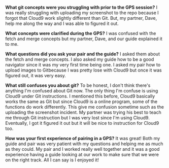 **What git concepts were you struggling with prior to the GPS session?**
I was really struggling with uploading my screenshot to the repo because I forgot that Cloud9 work slightly different than Git. But, my partner, Dave, help me along the way and I was able to figured it out. 

**What concepts were clarified during the GPS?**
I was confused with the fetch and merge concepts but my partner, Dave, and our guide explained it to me. 

**What questions did you ask your pair and the guide?**
I asked them about the fetch and merge concepts. I also asked my guide how to be a good navigator since it was my very first time being one. I asked my pair how to upload images to Gitbecause I was pretty lose with Cloud9 but once it was figured out, it was very easy.

**What still confuses you about git?**
To be honest, I don't think there's anything I'm confused about Git now. The only thing I'm confuse is using Cloud9 under Git instructions. I mentioned this before, Cloud9 basically works the same as Git but since Cloud9 is a online program, some of the functions do work differently. This give me confusion sometime such as the uploading the screenshot incident. My partner was trying his best to teach me through Git instruction but I was very lost since I'm using Cloud9. Eventually, I got it figured it out but it will be nice to instruction for Cloud9 too. 

**How was your first experience of pairing in a GPS?**
It was great! Both my guide and pair was very patient with my questions and helping me as much as they could. My pair and I worked really well together and it was a good experience having a guide looking at our work to make sure that we were on the right track. All I can say is I enjoyed it! 